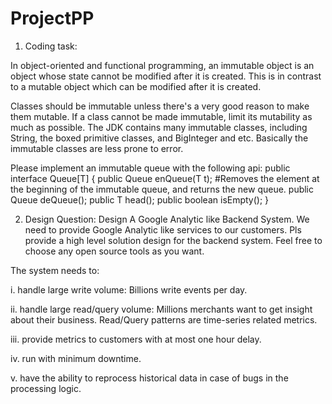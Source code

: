 # ProjectPP

1. Coding task:

In object-oriented and functional programming, an immutable object is an object whose state cannot be modified after it is created. This is in contrast to a mutable object which can be modified after it is created.

Classes should be immutable unless there's a very good reason to make them mutable. If a class cannot be made immutable, limit its mutability as much as possible. The JDK contains many immutable classes, including String, the boxed primitive classes, and BigInteger and etc. Basically the immutable classes are less prone to error.

Please implement an immutable queue with the following api:
public interface Queue[T] {
    public Queue<T> enQueue(T t);
    #Removes the element at the beginning of the immutable queue, and returns the new queue.
    public Queue<T> deQueue();
    public T head();
    public boolean isEmpty();
}











2. Design Question: Design A Google Analytic like Backend System. We need to provide Google Analytic like services to our customers. Pls provide a high level solution design for the backend system. Feel free to choose any open source tools as you want.

The system needs to:

i. handle large write volume: Billions write events per day.

ii. handle large read/query volume: Millions merchants want to get insight about their business. Read/Query patterns are time-series related metrics.

iii. provide metrics to customers with at most one hour delay.

iv. run with minimum downtime.

v. have the ability to reprocess historical data in case of bugs in the processing logic.
